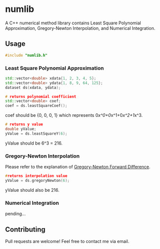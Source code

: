 # numlib
A C++ numerical method library contains Least Square Polynomial Approximation, Gregory-Newton Interpolation, and Numerical Integration.

## Usage
```C++
#include "numlib.h"
```
### Least Square Polynomial Approximation
```C++
std::vector<double> xdata{1, 2, 3, 4, 5};
std::vector<double> ydata{1, 8, 9, 64, 125};
dataset ds(xdata, ydata);

# returns polynomial coefficient
std::vector<double> coef;
coef = ds.leastSquareCoef();
```
coef should be {0, 0, 0, 1} which represents 0*x^0+0*x^1+0*x^2+1*x^3.
```C++
# returns y value
double yValue;
yValue = ds.leastSquareY(6);
```
yValue should be 6^3 = 216.
### Gregory-Newton Interpolation
Please refer to the explanation of [Gregory-Newton Forward Difference](https://nptel.ac.in/content/storage2/courses/122104019/numerical-analysis/Rathish-kumar/rathish-oct31/fratnode8.html).
```C++
#returns interpolation value
yValue = ds.gregoryNewton(6);
```
yValue should also be 216.

### Numerical Integration
pending...
## Contributing
Pull requests are welcome! Feel free to contact me via email.
